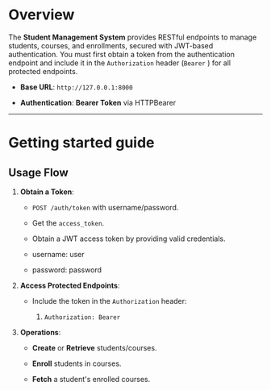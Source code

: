 # **Overview**

The **Student Management System** provides RESTful endpoints to manage students, courses, and enrollments, secured with JWT-based authentication. You must first obtain a token from the authentication endpoint and include it in the `Authorization` header (`Bearer` ) for all protected endpoints.

- **Base URL**: `http://127.0.0.1:8000`
    
- **Authentication**: **Bearer Token** via HTTPBearer
    

---

# **Getting started guide**

## **Usage Flow**

1. **Obtain a Token**:
    
    - `POST /auth/token` with username/password.
        
    - Get the `access_token`.

    - Obtain a JWT access token by providing valid credentials.

    - username: user 
    - password: password


        
2. **Access Protected Endpoints**:
    
    - Include the token in the `Authorization` header:
        
        1. `Authorization: Bearer`
            
3. **Operations**:
    
    - **Create** or **Retrieve** students/courses.
        
    - **Enroll** students in courses.
        
    - **Fetch** a student's enrolled courses.
        